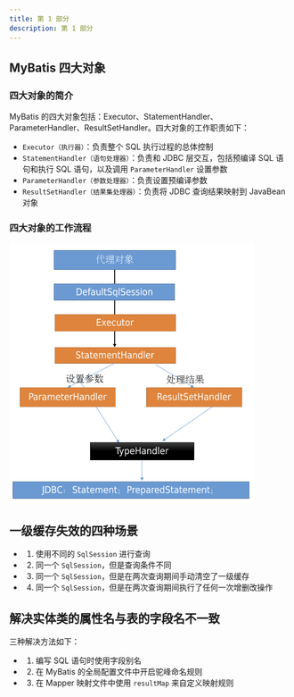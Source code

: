 ```yaml
---
title: 第 1 部分
description: 第 1 部分
---
```


## MyBatis 四大对象

### 四大对象的简介

MyBatis 的四大对象包括：Executor、StatementHandler、ParameterHandler、ResultSetHandler。四大对象的工作职责如下：

- `Executor（执行器）`：负责整个 SQL 执行过程的总体控制
- `StatementHandler（语句处理器）`：负责和 JDBC 层交互，包括预编译 SQL 语句和执行 SQL 语句，以及调用 `ParameterHandler` 设置参数
- `ParameterHandler（参数处理器）`：负责设置预编译参数
- `ResultSetHandler（结果集处理器）`：负责将 JDBC 查询结果映射到 JavaBean 对象

### 四大对象的工作流程

![](../../../../assets/2024/01/mybatis-core-3.png)

## 一级缓存失效的四种场景

- 1) 使用不同的 `SqlSession` 进行查询
- 2) 同一个 `SqlSession`，但是查询条件不同
- 3) 同一个 `SqlSession`，但是在两次查询期间手动清空了一级缓存
- 4) 同一个 `SqlSession`，但是在两次查询期间执行了任何一次增删改操作

## 解决实体类的属性名与表的字段名不一致

三种解决方法如下：

- 1) 编写 SQL 语句时使用字段别名
- 2) 在 MyBatis 的全局配置文件中开启驼峰命名规则
- 3) 在 Mapper 映射文件中使用 `resultMap` 来自定义映射规则
